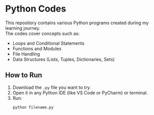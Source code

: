 # Python Codes

This repository contains various Python programs created during my learning journey.  
The codes cover concepts such as:

- Loops and Conditional Statements
- Functions and Modules
- File Handling
- Data Structures (Lists, Tuples, Dictionaries, Sets)


## How to Run
1. Download the `.py` file you want to try.
2. Open it in any Python IDE (like VS Code or PyCharm) or terminal.
3. Run:
   ```bash
   python filename.py
